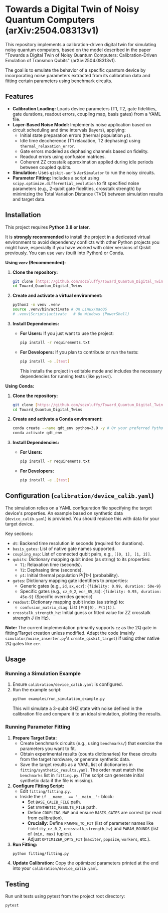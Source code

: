 # Towards a Digital Twin of Noisy Quantum Computers (arXiv:2504.08313v1)

This repository implements a calibration-driven digital twin for simulating noisy quantum computers, based on the model described in the paper "Towards a Digital Twin of Noisy Quantum Computers: Calibration-Driven Emulation of Transmon Qubits" (arXiv:2504.08313v1).

The goal is to emulate the behavior of a specific quantum device by incorporating noise parameters extracted from its calibration data and fitting certain parameters using benchmark circuits.

## Features

* **Calibration Loading:** Loads device parameters (T1, T2, gate fidelities, gate durations, readout errors, coupling map, basis gates) from a YAML file.
* **Layer-Based Noise Model:** Implements noise application based on circuit scheduling and time intervals (layers), applying:
    * Initial state preparation errors (thermal population `p1`).
    * Idle time decoherence (T1 relaxation, T2 dephasing) using `thermal_relaxation_error`.
    * Gate errors modeled as dephasing channels based on fidelity.
    * Readout errors using confusion matrices.
    * Coherent ZZ crosstalk approximation applied during idle periods between coupled qubits.
* **Simulation:** Uses `qiskit-aer`'s `AerSimulator` to run the noisy circuits.
* **Parameter Fitting:** Includes a script using `scipy.optimize.differential_evolution` to fit specified noise parameters (e.g., 2-qubit gate fidelities, crosstalk strength) by minimizing the Total Variation Distance (TVD) between simulation results and target data.

## Installation

This project requires **Python 3.8 or later**.

It is **strongly recommended** to install the project in a dedicated virtual environment to avoid dependency conflicts with other Python projects you might have, especially if you have worked with older versions of Qiskit previously. You can use `venv` (built into Python) or Conda.

**Using `venv` (Recommended):**

1.  **Clone the repository:**
    ```bash
    git clone [https://github.com/sozoluffy/Toward_Quantum_Digital_Twins.git](https://github.com/sozoluffy/Toward_Quantum_Digital_Twins.git)
    cd Toward_Quantum_Digital_Twins
    ```

2.  **Create and activate a virtual environment:**
    ```bash
    python3 -m venv .venv
    source .venv/bin/activate # On Linux/macOS
    # .venv\Scripts\activate   # On Windows (PowerShell)
    ```

3.  **Install Dependencies:**

    * **For Users:** If you just want to use the project:
        ```bash
        pip install -r requirements.txt
        ```
    * **For Developers:** If you plan to contribute or run the tests:
        ```bash
        pip install -e .[test]
        ```
        This installs the project in editable mode and includes the necessary dependencies for running tests (like `pytest`).

**Using Conda:**

1.  **Clone the repository:**
    ```bash
    git clone [https://github.com/sozoluffy/Toward_Quantum_Digital_Twins.git](https://github.com/sozoluffy/Toward_Quantum_Digital_Twins.git)
    cd Toward_Quantum_Digital_Twins
    ```

2.  **Create and activate a Conda environment:**
    ```bash
    conda create --name qdt_env python=3.9 -y # Or your preferred Python version 3.8+
    conda activate qdt_env
    ```

3.  **Install Dependencies:**

    * **For Users:**
        ```bash
        pip install -r requirements.txt
        ```
    * **For Developers:**
        ```bash
        pip install -e .[test]
        ```

## Configuration (`calibration/device_calib.yaml`)

The simulation relies on a YAML configuration file specifying the target device's properties. An example based on synthetic data (`device_calib.yaml`) is provided. You should replace this with data for your target device.

Key sections:

* `dt`: Backend time resolution in seconds (required for durations).
* `basis_gates`: List of native gate names supported.
* `coupling_map`: List of connected qubit pairs, e.g., `[[0, 1], [1, 2]]`.
* `qubits`: Dictionary mapping qubit index (as string) to its properties:
    * `T1`: Relaxation time (seconds).
    * `T2`: Dephasing time (seconds).
    * `p1`: Initial thermal population P(|1>) (probability).
* `gates`: Dictionary mapping gate identifiers to properties:
    * Generic gates (e.g., `id`, `sx`, `ecr`): `{fidelity: 0.99, duration: 50e-9}`
    * Specific gates (e.g., `cz_0_2`, `ecr_85_84`): `{fidelity: 0.95, duration: 45e-9}` (Specific overrides generic)
* `readout`: Dictionary mapping qubit index (as string) to:
    * `confusion_matrix_diag`: List `[P(0|0), P(1|1)]`.
* `crosstalk_strength_hz`: Initial guess or fitted value for ZZ crosstalk strength J (in Hz).

**Note:** The current implementation primarily supports `cz` as the 2Q gate in fitting/Target creation unless modified. Adapt the code (mainly `simulator/noise_inserter.py`'s `create_qiskit_target`) if using other native 2Q gates like `ecr`.

## Usage

### Running a Simulation Example

1.  Ensure `calibration/device_calib.yaml` is configured.
2.  Run the example script:
    ```bash
    python examples/run_simulation_example.py
    ```
    This will simulate a 3-qubit GHZ state with noise defined in the calibration file and compare it to an ideal simulation, plotting the results.

### Running Parameter Fitting

1.  **Prepare Target Data:**
    * Create benchmark circuits (e.g., using `benchmarks/`) that exercise the parameters you want to fit.
    * Obtain experimental results (counts dictionaries) for these circuits from the target hardware, or generate synthetic data.
    * Save the target results as a YAML list of dictionaries in `fitting/synthetic_results.yaml`. The order must match the `benchmarks` list in `fitting.py`. (The script can generate initial synthetic data if the file is missing).
2.  **Configure Fitting Script:**
    * Edit `fitting/fitting.py`.
    * Inside the `if __name__ == '__main__':` block:
        * Set `BASE_CALIB_FILE` path.
        * Set `SYNTHETIC_RESULTS_FILE` path.
        * Define `COUPLING_MAP` and ensure `BASIS_GATES` are correct (or read from calibration).
        * **Crucially:** Define `PARAMS_TO_FIT` (list of parameter names like `fidelity_cz_0_2`, `crosstalk_strength_hz`) and `PARAM_BOUNDS` (list of `(min, max)` tuples).
        * Adjust `OPTIMIZER_OPTS_FIT` (`maxiter`, `popsize`, `workers`, etc.).
3.  **Run Fitting:**
    ```bash
    python fitting/fitting.py
    ```
4.  **Update Calibration:** Copy the optimized parameters printed at the end into your `calibration/device_calib.yaml`.

## Testing

Run unit tests using pytest from the project root directory:

```bash
pytest
